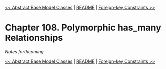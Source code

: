 [&lt;&lt; Abstract Base Model Classes](ch107-abstract-base-model-classes.md) | [README](README.md) | [Foreign-key Constraints &gt;&gt;](ch109-foreign-key-constraints.md)

# Chapter 108. Polymorphic has_many Relationships

*Notes forthcoming*

[&lt;&lt; Abstract Base Model Classes](ch107-abstract-base-model-classes.md) | [README](README.md) | [Foreign-key Constraints &gt;&gt;](ch109-foreign-key-constraints.md)